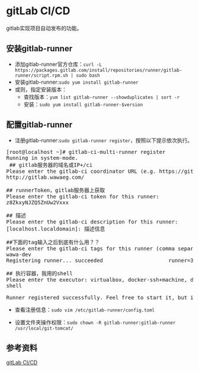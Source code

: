 # gitLab CI/CD

gitlab实现项目自动发布的功能。

## 安装gitlab-runner

- 添加gitlab-runner官方仓库：`curl -L https://packages.gitlab.com/install/repositories/runner/gitlab-runner/script.rpm.sh | sudo bash`
- 安装gitlab-runner:`sudo yum install gitlab-runner`
- 或则，指定安装版本：
	- 查找版本：`yum list gitlab-runner --showduplicates | sort -r`
	- 安装：`sudo yum install gitlab-runner-$version`

## 配置gitlab-runner

- 注册gitlab-runner:`sudo gitlab-runner register`，按照以下提示依次执行。

<pre>
[root@localhost ~]# gitlab-ci-multi-runner register
Running in system-mode.                            
 ## gitlab服务器的域名或IP+/ci                                                  
Please enter the gitlab-ci coordinator URL (e.g. https://gitlab.com/):
http://gitlab.wawaeg.com/

## runnerToken，gitlab服务器上获取
Please enter the gitlab-ci token for this runner:
z8ZkxyNJZQ5ZnUw2Vxxx

## 描述
Please enter the gitlab-ci description for this runner:
[localhost.localdomain]: 描述信息

##下面的tag输入之后到底有什么用？？
Please enter the gitlab-ci tags for this runner (comma separated):
wawa-dev
Registering runner... succeeded                     runner=3kjzGzK4

## 执行容器，我用的shell
Please enter the executor: virtualbox, docker-ssh+machine, docker, docker-ssh, parallels, shell, ssh, docker+machine, kubernetes:
shell

Runner registered successfully. Feel free to start it, but if it's running already the config should be automatically reloaded!
</pre>

- 查看注册信息：`sudo vim /etc/gitlab-runner/config.toml`

- 设置文件夹操作权限：`sudo chown -R gitlab-runner:gitlab-runner /usr/local/git-tomcat/`

## 参考资料

[gitLab CI/CD](https://github.com/Tupurp/GitLab-Tutorial/wiki/GitLab-runner%E7%9A%84%E5%AE%89%E8%A3%85%E4%B8%8EGitLab-CI%E7%9A%84%E5%88%9D%E6%AD%A5%E4%BD%BF%E7%94%A8.md)